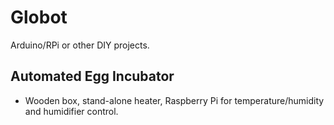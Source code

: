 # Globot

Arduino/RPi or other DIY projects.

## Automated Egg Incubator

- Wooden box, stand-alone heater, Raspberry Pi for temperature/humidity and humidifier control.
